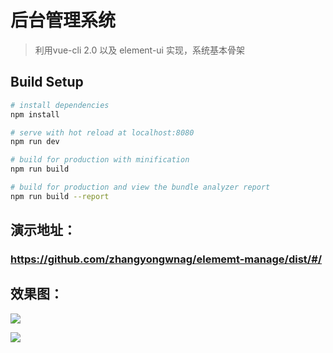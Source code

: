 # 后台管理系统

> 利用vue-cli 2.0 以及 element-ui 实现，系统基本骨架

## Build Setup

``` bash
# install dependencies
npm install

# serve with hot reload at localhost:8080
npm run dev

# build for production with minification
npm run build

# build for production and view the bundle analyzer report
npm run build --report
```
## 演示地址：
### https://github.com/zhangyongwnag/elememt-manage/dist/#/

## 效果图：
![](https://img-blog.csdnimg.cn/20190514115704364.png?x-oss-process=image/watermark,type_ZmFuZ3poZW5naGVpdGk,shadow_10,text_aHR0cHM6Ly9ibG9nLmNzZG4ubmV0L1Z1ZTIwMTg=,size_16,color_FFFFFF,t_70)

![](https://img-blog.csdnimg.cn/20200219190859727.png?x-oss-process=image/watermark,type_ZmFuZ3poZW5naGVpdGk,shadow_10,text_aHR0cHM6Ly9ibG9nLmNzZG4ubmV0L1Z1ZTIwMTg=,size_16,color_FFFFFF,t_70)
